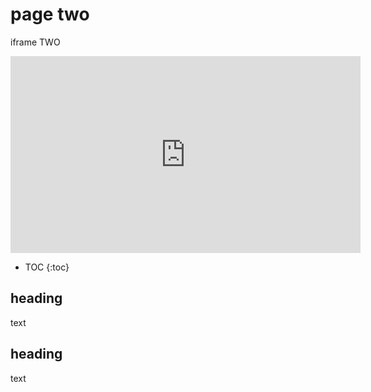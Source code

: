 # page two


iframe TWO 

<iframe width="560" height="315" src="https://www.youtube.com/embed/Pg_qAN0PAcM" frameborder="0" allowfullscreen></iframe>

* TOC
{:toc}

## heading

text

## heading

text